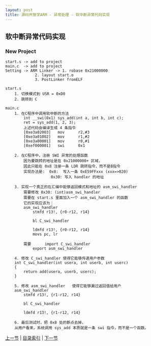 ```yaml
---
layout: post
title: 源码开放学ARM - 异常处理 - 软中断异常代码实现
---
```


## 软中断异常代码实现
	
### New Project

	start.s -> add to project
	main.c  -> add to project
	Setting -> ARM Linker -> 1. robase 0x21000000
				 2. layout start.o 
				 3. PostLinker fromELF
	
	start.s
		1. 切换模式到 USR = 0xD0
		2. 跳转到 C
		
	main.c
		1. 在C程序中调用软中断的方法
			int __swi(0x1) sys_add(int a, int b, int c);
			ret = sys_add(1, 2, 3);
			上述代码会编译生成 4 条指令
			[0xe3a02003]   mov      r2,#3
			[0xe3a01002]   mov      r1,#2
			[0xe3a00001]   mov      r0,#1
			[0xef000001]   swi      0x1

		2. 在C程序中，注册 SWI 异常的处理函数
			因为要跳转的地址是在 0x21000000+ 区域，
			因此只能在 0x8 注册一条 LDR 跳转指令，而不是B指令
			实现办法是:	0x8:  写入一条 0xE59FFxxx (xxx=>020)
			           	0x30: 写入 handler 的地址 
	
		3. 实现一个真正的在汇编中能够返回模式和地址的 asm_swi_handler
			需要修改 0x30: (int)asm_swi_handler
			需要在 start.s 里面加入一个 asm_swi_handler 的函数
			它的实现应该为：
			asm_swi_handler	
				stmfd r13!, {r0-r12, r14}
	
				bl C_swi_handler
	
				ldmfd r13!, {r0-r12, r14}
				movs pc, lr	
	
			需要  	import C_swi_handler
				export asm_swi_handler
	
		4. 修改 C_swi_handler 使得它能够传递用户参数
		int C_swi_handler(int usera, int userb, int userc)
		{
			return add(usera, userb, userc);	
		}
	
		5. 修改 asm_swi_handler	使得它能够漏过返回值给用户
		asm_swi_handler
			stmfd r13!, {r1-r12, r14}
	
			bl C_swi_handler
	
			ldmfd r13!, {r1-r12, r14}
	
		6. 最后测试时，把 0x8 处的断点去掉，
		从用户看来，系统调用 sys_add 本质就是一条 swi 指令，而不是一个函数。
	
		


[上一节](chp8-3.html)  |  [目录索引](../index.html)  |  [下一节](chp9-1.html)
